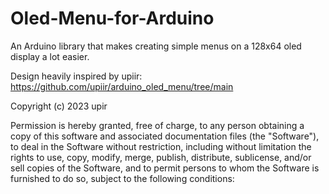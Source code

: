 # Oled-Menu-for-Arduino
An Arduino library that makes creating simple menus on a 128x64 oled display a lot easier. 

Design heavily inspired by upiir: https://github.com/upiir/arduino_oled_menu/tree/main

Copyright (c) 2023 upir

Permission is hereby granted, free of charge, to any person obtaining a copy
of this software and associated documentation files (the "Software"), to deal
in the Software without restriction, including without limitation the rights
to use, copy, modify, merge, publish, distribute, sublicense, and/or sell
copies of the Software, and to permit persons to whom the Software is
furnished to do so, subject to the following conditions:
